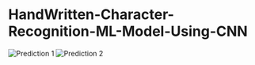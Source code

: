 # HandWritten-Character-Recognition-ML-Model-Using-CNN

![Prediction 1](https://github.com/user-attachments/assets/afb13a2a-d88f-4362-9e42-28787eb3cdec)
![Prediction 2](https://github.com/user-attachments/assets/17b6ea4b-7427-47e5-9bca-ff07bec111e4)
